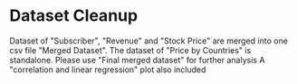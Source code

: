 # Dataset Cleanup
Dataset of "Subscriber", "Revenue" and "Stock Price" are merged into one csv file "Merged Dataset". The dataset of "Price by Countries" is standalone.
Please use "Final merged dataset" for further analysis
A "correlation and linear regression" plot also included
